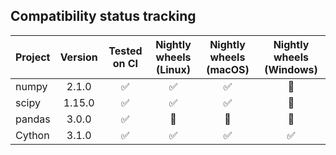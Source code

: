## Compatibility status tracking

| Project     | Version | Tested on CI       | Nightly wheels (Linux) | Nightly wheels (macOS) | Nightly wheels (Windows) |
| :---------- | :-----: | :----------:       | :--------------------: | :--------------------: | :----------------------: |
| numpy       | 2.1.0   | :white_check_mark: | :white_check_mark:     | :white_check_mark:     | :red_circle:             |
| scipy       | 1.15.0  | :white_check_mark: | :white_check_mark:     | :white_check_mark:     | :red_circle:             |
| pandas      | 3.0.0   | :white_check_mark: | :red_circle:           | :red_circle:           | :red_circle:             |
| Cython      | 3.1.0   | :white_check_mark: | :white_check_mark:     | :white_check_mark:     | :white_check_mark:       |
